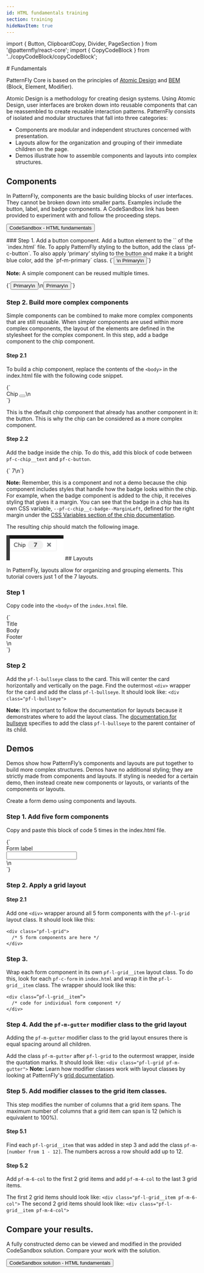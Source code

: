 ```yaml
---
id: HTML fundamentals training
section: training
hideNavItem: true
---
```

import { Button, ClipboardCopy, Divider, PageSection } from '@patternfly/react-core';
import { CopyCodeBlock } from '../copyCodeBlock/copyCodeBlock';

<PageSection variant="light">
# Fundamentals

PatternFly Core is based on the principles of <a href="http://bradfrost.com/blog/post/atomic-web-design/" target="_blank">Atomic Design</a> and <a href="http://getbem.com/introduction/" target="_blank">BEM</a> (Block, Element, Modifier).

Atomic Design is a methodology for creating design systems. Using Atomic Design, user interfaces are broken down into reusable components that can be reassembled to create reusable interaction patterns.
PatternFly consists of isolated and modular structures that fall into three categories:
- Components are modular and independent structures concerned with presentation.
- Layouts allow for the organization and grouping of their immediate children on the page.
- Demos illustrate how to assemble components and layouts into complex structures.

## Components
In PatternFly, components are the basic building blocks of user interfaces. They cannot be broken down into smaller parts. Examples include the button, label, and badge components. A CodeSandbox link has been provided to experiment with and follow the proceeding steps.

<Button variant="primary" component="a" href="https://codesandbox.io/s/html-fundamentals-start-hy2erg?file=/index.html" target="_blank">CodeSandbox - HTML fundamentals</Button>

</PageSection>
<PageSection>
### Step 1. Add a button component.
Add a button element to the `<body>` of the `index.html` file. To apply PatternFly styling to the button, add the class `pf-c-button`. To also apply ‘primary’ styling to the button and make it a bright blue color, add the `pf-m-primary` class.

<CopyCodeBlock>
{`<button class="pf-c-button pf-m-primary" type="button">\n  Primary\n</button>`}
</CopyCodeBlock>

**Note:** A simple component can be reused multiple times.

<CopyCodeBlock>
{`<button class="pf-c-button pf-m-primary" type="button">
Primary\n</button>\n<button class="pf-c-button pf-m-primary" type="button">
Primary\n</button>`}
</CopyCodeBlock>

### Step 2. Build more complex components
Simple components can be combined to make more complex components that are still reusable.
When simpler components are used within more complex components, the layout of the elements are defined in the stylesheet for the complex component.
In this step, add a badge component to the chip component.

#### Step 2.1 
To build a chip component, replace the contents of the `<body>` in the index.html file with the following code snippet.

<CopyCodeBlock>
{`<div class="pf-c-chip">
<span class="pf-c-chip__text">
  Chip
</span>
<button class="pf-c-button pf-m-plain">
  <i class="fas fa-times"></i>
</button>\n</div>`}
</CopyCodeBlock>

This is the default chip component that already has another component in it: the button. This is why the chip can be considered as a more complex component.

#### Step 2.2
Add the badge inside the chip. To do this, add this block of code between `pf-c-chip__text` and `pf-c-button`.

<CopyCodeBlock>
{`<span class="pf-c-badge pf-m-read">
7\n</span>`}
</CopyCodeBlock>

**Note:** Remember, this is a component and not a demo because the chip component includes styles that handle how the badge looks within the chip. For example, when the badge component is added to the chip, it receives styling that gives it a margin. You can see that the badge in a chip has its own CSS variable, `--pf-c-chip__c-badge--MarginLeft`, defined for the right margin under the <a href="/components/chip/html#css-variables">CSS Variables section of the chip documentation</a>.

The resulting chip should match the following image.

<img src="../img/chip.png" alt="Example of a rendered and styled chip component" width="150" />
</PageSection>
<Divider />
<PageSection>
## Layouts

In PatternFly, layouts allow for organizing and grouping elements. This tutorial covers just 1 of the 7 layouts.

### Step 1 
Copy code into the `<body>` of the `index.html` file.

<CopyCodeBlock>
{`<div>
<div class="pf-c-card">
  <div class="pf-c-card__title">
    Title
  </div>
  <div class="pf-c-card__body">
    Body
  </div>
  <div class="pf-c-card__footer">
    Footer
  </div>
</div>\n</div>`}
</CopyCodeBlock>

### Step 2 
Add the `pf-l-bullseye` class to the card. This will center the card horizontally and vertically on the page.
Find the outermost `<div>` wrapper for the card and add the class `pf-l-bullseye`.
It should look like: `<div class="pf-l-bullseye">`

**Note:** It’s important to follow the documentation for layouts because it demonstrates where to add the layout class. The <a href="/layouts/bullseye/html" target="_blank">documentation for bullseye</a> specifies to add the class `pf-l-bullseye` to the parent container of its child.
</PageSection>
<Divider />
<PageSection>
## Demos
Demos show how PatternFly’s components and layouts are put together to build more complex structures. Demos have no additional styling; they are strictly made from components and layouts. If styling is needed for a certain demo, then instead create new components or layouts, or variants of the components or layouts.

Create a form demo using components and layouts.

### Step 1. Add five form components
Copy and paste this block of code 5 times in the index.html file.

<CopyCodeBlock>
{`<form class="pf-c-form">
<div class="pf-c-form__group">
  <div class="pf-c-form__group-label">
    <label class="pf-c-form__label">
      <span class="pf-c-form__label-text">
        Form label
      </span>
    </label>
  </div>
  <div class="pf-c-form__group-control">
    <input class="pf-c-form-control"/>
  </div>
</div>\n</form>`}
</CopyCodeBlock>

### Step 2. Apply a grid layout

#### Step 2.1 
Add one `<div>` wrapper around all 5 form components with the `pf-l-grid` layout class. It should look like this:

```noLive
<div class="pf-l-grid">
  /* 5 form components are here */
</div>
```

### Step 3. 
Wrap each form component in its own `pf-l-grid__item` layout class. To do this, look for each `pf-c-form` in `index.html` and wrap it in the `pf-l-grid__item` class.
The wrapper should look like this:

```noLive
<div class=”pf-l-grid__item”>
  /* code for individual form component */
</div>
```

### Step 4. Add the `pf-m-gutter` modifier class to the grid layout 
Adding the `pf-m-gutter` modifier class to the grid layout ensures there is equal spacing around all children.

Add the class `pf-m-gutter` after `pf-l-grid` to the outermost wrapper, inside the quotation marks.
It should look like: `<div class="pf-l-grid pf-m-gutter">`
**Note:** Learn how modifier classes work with layout classes by looking at PatternFly's <a href="/layouts/grid/html#usage" target="_blank">grid documentation</a>.

### Step 5. Add modifier classes to the grid item classes.
This step modifies the number of columns that a grid item spans. The maximum number of columns that a grid item can span is 12 (which is equivalent to 100%).
#### Step 5.1 
Find each `pf-l-grid__item` that was added in step 3 and add the class `pf-m-[number from 1 - 12]`. The numbers across a row should add up to 12.

#### Step 5.2 
Add `pf-m-6-col` to the first 2 grid items and add `pf-m-4-col` to the last 3 grid items.

The first 2 grid items should look like: `<div class="pf-l-grid__item pf-m-6-col">`
The second 2 grid items should look like: `<div class="pf-l-grid__item pf-m-4-col">`
</PageSection>
<Divider />
<PageSection>
## Compare your results.

A fully constructed demo can be viewed and modified in the provided CodeSandbox solution. Compare your work with the solution.

<Button variant="primary" component="a" href="https://codesandbox.io/s/html-fundamentals-final-o7g08o?file=/index.html" target="_blank">CodeSandbox solution - HTML fundamentals</Button>

</PageSection>
